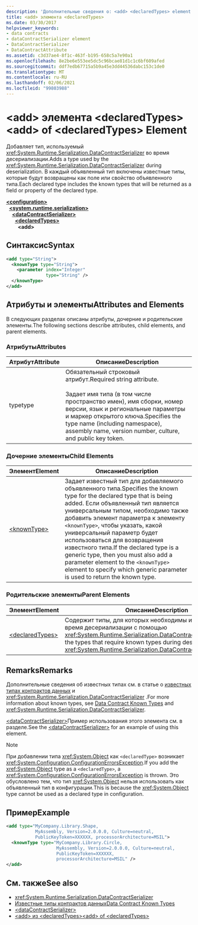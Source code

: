 ```yaml
---
description: 'Дополнительные сведения о: <add> <declaredTypes> element'
title: <add> элемента <declaredTypes>
ms.date: 03/30/2017
helpviewer_keywords:
- data contracts
- dataContractSerializer element
- DataContractSerializer
- DataContractAttribute
ms.assetid: c3d37ae4-8f1c-463f-b195-658c5a7e90a1
ms.openlocfilehash: 8e2be6e553ee5dc5c96bcae81d1c1c6bf609afed
ms.sourcegitcommit: ddf7edb67715a5b9a45e3dd44536dabc153c1de0
ms.translationtype: MT
ms.contentlocale: ru-RU
ms.lasthandoff: 02/06/2021
ms.locfileid: "99803988"
---
```

# <a name="add-of-declaredtypes-element"></a><span data-ttu-id="b4f46-103">\<add> элемента \<declaredTypes></span><span class="sxs-lookup"><span data-stu-id="b4f46-103">\<add> of \<declaredTypes> Element</span></span>

<span data-ttu-id="b4f46-104">Добавляет тип, используемый <xref:System.Runtime.Serialization.DataContractSerializer> во время десериализации.</span><span class="sxs-lookup"><span data-stu-id="b4f46-104">Adds a type used by the <xref:System.Runtime.Serialization.DataContractSerializer> during deserialization.</span></span> <span data-ttu-id="b4f46-105">В каждый объявленный тип включены известные типы, которые будут возвращены как поле или свойство объявленного типа.</span><span class="sxs-lookup"><span data-stu-id="b4f46-105">Each declared type includes the known types that will be returned as a field or property of the declared type.</span></span>  
  
[**\<configuration>**](../configuration-element.md)\
&nbsp;&nbsp;[**\<system.runtime.serialization>**](system-runtime-serialization.md)\
&nbsp;&nbsp;&nbsp;&nbsp;[**\<dataContractSerializer>**](datacontractserializer.md)\
&nbsp;&nbsp;&nbsp;&nbsp;&nbsp;&nbsp;[**\<declaredTypes>**](declaredtypes.md)\
&nbsp;&nbsp;&nbsp;&nbsp;&nbsp;&nbsp;&nbsp;&nbsp;**\<add>**  
  
## <a name="syntax"></a><span data-ttu-id="b4f46-106">Синтаксис</span><span class="sxs-lookup"><span data-stu-id="b4f46-106">Syntax</span></span>  
  
```xml  
<add type="String">
  <knownType type="String">
    <parameter index="Integer"
               type="String" />
  </knownType>
</add>
```  
  
## <a name="attributes-and-elements"></a><span data-ttu-id="b4f46-107">Атрибуты и элементы</span><span class="sxs-lookup"><span data-stu-id="b4f46-107">Attributes and Elements</span></span>  

 <span data-ttu-id="b4f46-108">В следующих разделах описаны атрибуты, дочерние и родительские элементы.</span><span class="sxs-lookup"><span data-stu-id="b4f46-108">The following sections describe attributes, child elements, and parent elements.</span></span>  
  
### <a name="attributes"></a><span data-ttu-id="b4f46-109">Атрибуты</span><span class="sxs-lookup"><span data-stu-id="b4f46-109">Attributes</span></span>  
  
|<span data-ttu-id="b4f46-110">Атрибут</span><span class="sxs-lookup"><span data-stu-id="b4f46-110">Attribute</span></span>|<span data-ttu-id="b4f46-111">Описание</span><span class="sxs-lookup"><span data-stu-id="b4f46-111">Description</span></span>|  
|---------------|-----------------|  
|<span data-ttu-id="b4f46-112">type</span><span class="sxs-lookup"><span data-stu-id="b4f46-112">type</span></span>|<span data-ttu-id="b4f46-113">Обязательный строковый атрибут.</span><span class="sxs-lookup"><span data-stu-id="b4f46-113">Required string attribute.</span></span><br /><br /> <span data-ttu-id="b4f46-114">Задает имя типа (в том числе пространство имен), имя сборки, номер версии, язык и региональные параметры и маркер открытого ключа.</span><span class="sxs-lookup"><span data-stu-id="b4f46-114">Specifies the type name (including namespace), assembly name, version number, culture, and public key token.</span></span>|  
  
### <a name="child-elements"></a><span data-ttu-id="b4f46-115">Дочерние элементы</span><span class="sxs-lookup"><span data-stu-id="b4f46-115">Child Elements</span></span>  
  
|<span data-ttu-id="b4f46-116">Элемент</span><span class="sxs-lookup"><span data-stu-id="b4f46-116">Element</span></span>|<span data-ttu-id="b4f46-117">Описание</span><span class="sxs-lookup"><span data-stu-id="b4f46-117">Description</span></span>|  
|-------------|-----------------|  
|[\<knownType>](knowntype.md)|<span data-ttu-id="b4f46-118">Задает известный тип для добавляемого объявленного типа.</span><span class="sxs-lookup"><span data-stu-id="b4f46-118">Specifies the known type for the declared type that is being added.</span></span> <span data-ttu-id="b4f46-119">Если объявленный тип является универсальным типом, необходимо также добавить элемент параметра к элементу `<knownType>`, чтобы указать, какой универсальный параметр будет использоваться для возвращения известного типа.</span><span class="sxs-lookup"><span data-stu-id="b4f46-119">If the declared type is a generic type, then you must also add a parameter element to the `<knownType>` element to specify which generic parameter is used to return the known type.</span></span>|  
  
### <a name="parent-elements"></a><span data-ttu-id="b4f46-120">Родительские элементы</span><span class="sxs-lookup"><span data-stu-id="b4f46-120">Parent Elements</span></span>  
  
|<span data-ttu-id="b4f46-121">Элемент</span><span class="sxs-lookup"><span data-stu-id="b4f46-121">Element</span></span>|<span data-ttu-id="b4f46-122">Описание</span><span class="sxs-lookup"><span data-stu-id="b4f46-122">Description</span></span>|  
|-------------|-----------------|  
|[\<declaredTypes>](declaredtypes.md)|<span data-ttu-id="b4f46-123">Содержит типы, для которых необходимы известные типы во время десериализации с помощью <xref:System.Runtime.Serialization.DataContractSerializer>.</span><span class="sxs-lookup"><span data-stu-id="b4f46-123">Contains the types that require known types during deserialization by the <xref:System.Runtime.Serialization.DataContractSerializer>.</span></span>|  
  
## <a name="remarks"></a><span data-ttu-id="b4f46-124">Remarks</span><span class="sxs-lookup"><span data-stu-id="b4f46-124">Remarks</span></span>  

 <span data-ttu-id="b4f46-125">Дополнительные сведения об известных типах см. в статье о [известных типах контрактов данных](../../../wcf/feature-details/data-contract-known-types.md) и <xref:System.Runtime.Serialization.DataContractSerializer> .</span><span class="sxs-lookup"><span data-stu-id="b4f46-125">For more information about known types, see [Data Contract Known Types](../../../wcf/feature-details/data-contract-known-types.md) and <xref:System.Runtime.Serialization.DataContractSerializer>.</span></span>  
  
 <span data-ttu-id="b4f46-126">[\<dataContractSerializer>](datacontractserializer-element.md)Пример использования этого элемента см. в разделе.</span><span class="sxs-lookup"><span data-stu-id="b4f46-126">See the [\<dataContractSerializer>](datacontractserializer-element.md) for an example of using this element.</span></span>  
  
> [!NOTE]
> <span data-ttu-id="b4f46-127">При добавлении типа <xref:System.Object> как `<declaredType>` возникает <xref:System.Configuration.ConfigurationErrorsException>.</span><span class="sxs-lookup"><span data-stu-id="b4f46-127">If you add the <xref:System.Object> type as a `<declaredType>`, a <xref:System.Configuration.ConfigurationErrorsException> is thrown.</span></span> <span data-ttu-id="b4f46-128">Это обусловлено тем, что тип <xref:System.Object> нельзя использовать как объявленный тип в конфигурации.</span><span class="sxs-lookup"><span data-stu-id="b4f46-128">This is because the <xref:System.Object> type cannot be used as a declared type in configuration.</span></span>  
  
## <a name="example"></a><span data-ttu-id="b4f46-129">Пример</span><span class="sxs-lookup"><span data-stu-id="b4f46-129">Example</span></span>  
  
```xml  
<add type="MyCompany.Library.Shape,
           MyAssembly, Version=2.0.0.0, Culture=neutral,
           PublicKeyToken=XXXXXX, processorArchitecture=MSIL">
  <knownType type="MyCompany.Library.Circle,
                   MyAssembly, Version=2.0.0.0, Culture=neutral,
                   PublicKeyToken=XXXXXX,
                   processorArchitecture=MSIL" />
</add>
```  
  
## <a name="see-also"></a><span data-ttu-id="b4f46-130">См. также</span><span class="sxs-lookup"><span data-stu-id="b4f46-130">See also</span></span>

- <xref:System.Runtime.Serialization.DataContractSerializer>
- [<span data-ttu-id="b4f46-131">Известные типы контрактов данных</span><span class="sxs-lookup"><span data-stu-id="b4f46-131">Data Contract Known Types</span></span>](../../../wcf/feature-details/data-contract-known-types.md)
- [\<dataContractSerializer>](datacontractserializer-element.md)
- [<span data-ttu-id="b4f46-132">\<add> из \<declaredTypes></span><span class="sxs-lookup"><span data-stu-id="b4f46-132">\<add> of \<declaredTypes></span></span>](add-of-declaredtypes-element.md)
